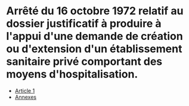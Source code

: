 # Arrêté du 16 octobre 1972 relatif au dossier justificatif à produire à l'appui d'une demande de création ou d'extension d'un établissement sanitaire privé comportant des moyens d'hospitalisation.

- [Article 1](article-1.md)
- [Annexes](annexes)

